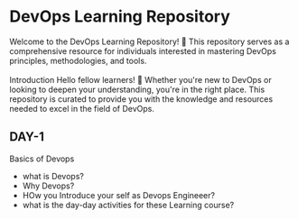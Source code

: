 <h1>DevOps Learning Repository</h1>
Welcome to the DevOps Learning Repository! 🚀 This repository serves as a comprehensive resource for individuals interested in mastering DevOps principles, methodologies, and tools.<br>
<br>
Introduction
Hello fellow learners! 👋 Whether you're new to DevOps or looking to deepen your understanding, you're in the right place. This repository is curated to provide you with the knowledge and resources needed to excel in the field of DevOps.

<h2>DAY-1</h2>
Basics of Devops
<ul>
  <li>what is Devops?</li>
  <li>Why Devops?</li>
  <li>HOw you Introduce your self as Devops Engineeer?</li>
  <li>what is the day-day activities for these Learning course?</li>
</ul>
